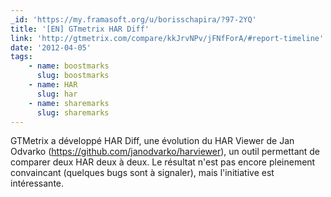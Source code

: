 ```yaml
---
_id: 'https://my.framasoft.org/u/borisschapira/?97-2YQ'
title: '[EN] GTmetrix HAR Diff'
link: 'http://gtmetrix.com/compare/kkJrvNPv/jFNfForA/#report-timeline'
date: '2012-04-05'
tags:
    - name: boostmarks
      slug: boostmarks
    - name: HAR
      slug: har
    - name: sharemarks
      slug: sharemarks
---
```


<div class="markdown"><p>GTMetrix a développé HAR Diff, une évolution du HAR Viewer de Jan Odvarko (<a href="https://github.com/janodvarko/harviewer">https://github.com/janodvarko/harviewer</a>), un outil permettant de comparer deux HAR deux à deux. Le résultat n'est pas encore pleinement convaincant (quelques bugs sont à signaler), mais l'initiative est intéressante.
</p></div>
